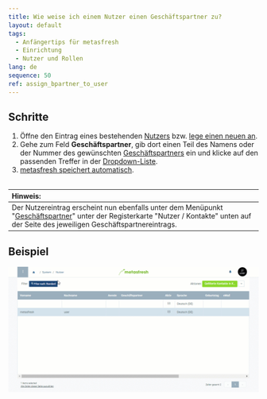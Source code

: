 ```yaml
---
title: Wie weise ich einem Nutzer einen Geschäftspartner zu?
layout: default
tags:
  - Anfängertips für metasfresh
  - Einrichtung
  - Nutzer und Rollen
lang: de
sequence: 50
ref: assign_bpartner_to_user
---
```


## Schritte
1. Öffne den Eintrag eines bestehenden [Nutzers](Menu) bzw. [lege einen neuen an](Nutzer_anlegen).
1. Gehe zum Feld **Geschäftspartner**, gib dort einen Teil des Namens oder der Nummer des gewünschten [Geschäftspartners](Neuer_Geschaeftspartner) ein und klicke auf den passenden Treffer in der [Dropdown-Liste](Liste_Keyboard_Shortcuts).
1. [metasfresh speichert automatisch](Speicheranzeige).
<br><br>

| **Hinweis:** |
| :- |
| Der Nutzereintrag erscheint nun ebenfalls unter dem Menüpunkt "[Geschäftspartner](Menu)" unter der Registerkarte "Nutzer / Kontakte" unten auf der Seite des jeweiligen Geschäftspartnereintrags. |

## Beispiel
![](assets/Nutzer_GPartner_zuweisen.gif)
